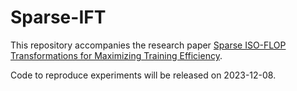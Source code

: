 # Sparse-IFT

This repository accompanies the research paper [Sparse ISO-FLOP Transformations for Maximizing Training Efficiency](https://arxiv.org/abs/2303.11525).

Code to reproduce experiments will be released on 2023-12-08.
